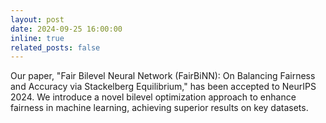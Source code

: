 ```yaml
---
layout: post
date: 2024-09-25 16:00:00
inline: true
related_posts: false
---
```

Our paper, "Fair Bilevel Neural Network (FairBiNN): On Balancing Fairness and Accuracy via Stackelberg Equilibrium," has been accepted to NeurIPS 2024. We introduce a novel bilevel optimization approach to enhance fairness in machine learning, achieving superior results on key datasets.
